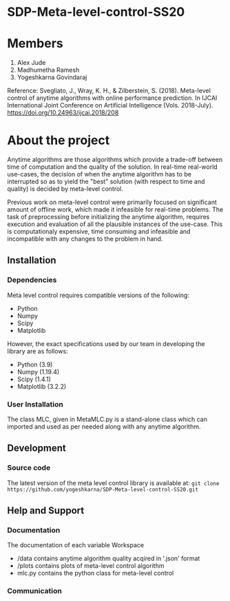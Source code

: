 # SDP-Meta-level-control-SS20

# Members 
1. Alex Jude
2. Madhumetha Ramesh
3. Yogeshkarna Govindaraj

Reference: 
  Svegliato, J., Wray, K. H., & Zilberstein, S. (2018). Meta-level control of anytime algorithms with online performance prediction. In IJCAI International Joint Conference on Artificial Intelligence (Vols. 2018-July). https://doi.org/10.24963/ijcai.2018/208 
  
# About the project
Anytime algorithms are those algorithms which provide a trade-off between time of computation and the quality of the solution. In real-time real-world use-cases, the decision of when the anytime algorithm has to be interrupted so as to yield the "best" solution (with respect to time and quality) is decided by meta-level control. 

Previous work on meta-level control were primarily focused on significant amount of offline work, which made it infeasible for real-time problems. The task of preprocessing before initializing the anytime algorithm, requires  execution and evaluation of all the plausible instances of the use-case. This is computationaly expensive, time consuming and infeasible and incompatible with any changes to the problem in hand.

## Installation

### Dependencies
Meta level control requires compatible versions of the following:
* Python
* Numpy
* Scipy
* Matplotlib

However, the exact specifications used by our team in developing the library are as follows:
* Python (3.9)
* Numpy (1.19.4)
* Scipy (1.4.1)
* Matplotlib (3.2.2)

### User Installation
The class MLC, given in MetaMLC.py is a stand-alone class which can imported and used as per needed along with any anytime algorithm.

## Development

### Source code
The latest version of the meta level control library is available at:
`git clone https://github.com/yogeshkarna/SDP-Meta-level-control-SS20.git`

## Help and Support

### Documentation

The documentation of each variable 
Workspace 
- /data contains anytime algorithm quality acqired in '.json' format
- /plots contains plots of meta-level control algorithm 
- mlc.py contains the python class for meta-level control

### Communication

